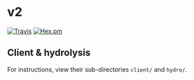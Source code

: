 # v2

[![Travis](https://img.shields.io/travis/customelements/v2.svg?maxAge=2592000)]()
[![Hex.pm](https://img.shields.io/hexpm/l/plug.svg?maxAge=2592000)]()

## Client & hydrolysis
For instructions, view their sub-directories `client/` and `hydro/`.

